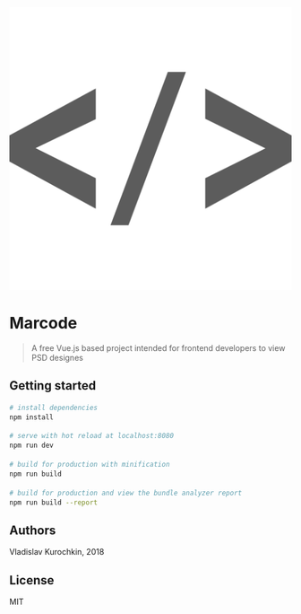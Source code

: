 ![Logo](./src/assets/html-coding.svg) 
# Marcode

> A free Vue.js based project intended for frontend developers to view PSD designes

## Getting started

``` bash
# install dependencies
npm install

# serve with hot reload at localhost:8080
npm run dev

# build for production with minification
npm run build

# build for production and view the bundle analyzer report
npm run build --report
```
### 

## Authors
Vladislav Kurochkin, 2018

## License
MIT